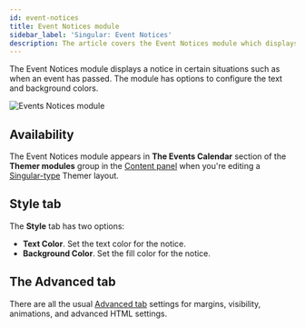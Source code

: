 ```yaml
---
id: event-notices
title: Event Notices module
sidebar_label: 'Singular: Event Notices'
description: The article covers the Event Notices module which displays a notice in certain situations such as when an event has passed.
---
```


The Event Notices module displays a notice in certain situations such as when an event has passed. The module has options to configure the text and background colors.

![Events Notices module](/img/beaver-themer/integrations--tec--event-notices--1.jpg)

## Availability

The Event Notices module appears in **The Events Calendar** section of the **Themer modules** group in the [Content panel](/beaver-builder/getting-started/bb-editor-basics/content-panel) when you're editing a [Singular-type](/layout-types-modules/singular/overview.md) Themer layout.

## Style tab

The **Style** tab has two options:

* **Text Color**. Set the text color for the notice.
* **Background Color**. Set the fill color for the notice.

## The Advanced tab

There are all the usual [Advanced tab](/beaver-builder/layouts/advanced-tab) settings for margins, visibility, animations, and advanced HTML settings.
